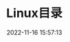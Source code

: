 ---
pageComponent:
  name: Catalogue
  data:
    path: 08.工具/11.Linux
    imgUrl: /img/catalogue/default.png
    description: Linux
title: Linux目录
date: 2022-11-16 15:57:13
permalink: /linux/
sidebar: false
article: false
comment: false
editLink: false
---